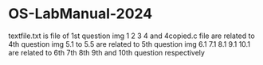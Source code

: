 # OS-LabManual-2024
textfile.txt is file of 1st question
img 1 2 3 4 and 4copied.c file are related to 4th question
img 5.1 to 5.5 are related to 5th question
img 6.1 7.1 8.1 9.1 10.1 are related to 6th 7th 8th 9th and 10th question respectively

